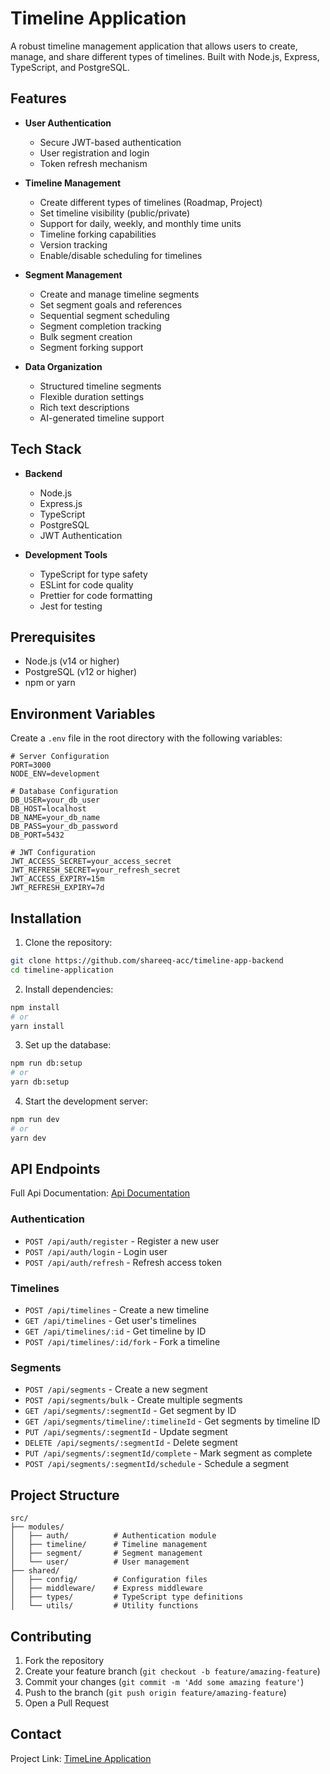 # Timeline Application

A robust timeline management application that allows users to create, manage, and share different types of timelines. Built with Node.js, Express, TypeScript, and PostgreSQL.

## Features

- **User Authentication**
  - Secure JWT-based authentication
  - User registration and login
  - Token refresh mechanism

- **Timeline Management**
  - Create different types of timelines (Roadmap, Project)
  - Set timeline visibility (public/private)
  - Support for daily, weekly, and monthly time units
  - Timeline forking capabilities
  - Version tracking
  - Enable/disable scheduling for timelines

- **Segment Management**
  - Create and manage timeline segments
  - Set segment goals and references
  - Sequential segment scheduling
  - Segment completion tracking
  - Bulk segment creation
  - Segment forking support

- **Data Organization**
  - Structured timeline segments
  - Flexible duration settings
  - Rich text descriptions
  - AI-generated timeline support

## Tech Stack

- **Backend**
  - Node.js
  - Express.js
  - TypeScript
  - PostgreSQL
  - JWT Authentication

- **Development Tools**
  - TypeScript for type safety
  - ESLint for code quality
  - Prettier for code formatting
  - Jest for testing

## Prerequisites

- Node.js (v14 or higher)
- PostgreSQL (v12 or higher)
- npm or yarn

## Environment Variables

Create a `.env` file in the root directory with the following variables:

```env
# Server Configuration
PORT=3000
NODE_ENV=development

# Database Configuration
DB_USER=your_db_user
DB_HOST=localhost
DB_NAME=your_db_name
DB_PASS=your_db_password
DB_PORT=5432

# JWT Configuration
JWT_ACCESS_SECRET=your_access_secret
JWT_REFRESH_SECRET=your_refresh_secret
JWT_ACCESS_EXPIRY=15m
JWT_REFRESH_EXPIRY=7d
```

## Installation

1. Clone the repository:
```bash
git clone https://github.com/shareeq-acc/timeline-app-backend
cd timeline-application
```

2. Install dependencies:
```bash
npm install
# or
yarn install
```

3. Set up the database:
```bash
npm run db:setup
# or
yarn db:setup
```

4. Start the development server:
```bash
npm run dev
# or
yarn dev
```

## API Endpoints

Full Api Documentation: [Api Documentation](https://frost-petroleum-f94.notion.site/API-Documentation-Timeline-App-1b06b12c876680388e5ecbe541130a30) 

### Authentication
- `POST /api/auth/register` - Register a new user
- `POST /api/auth/login` - Login user
- `POST /api/auth/refresh` - Refresh access token

### Timelines
- `POST /api/timelines` - Create a new timeline
- `GET /api/timelines` - Get user's timelines
- `GET /api/timelines/:id` - Get timeline by ID
- `POST /api/timelines/:id/fork` - Fork a timeline

### Segments
- `POST /api/segments` - Create a new segment
- `POST /api/segments/bulk` - Create multiple segments
- `GET /api/segments/:segmentId` - Get segment by ID
- `GET /api/segments/timeline/:timelineId` - Get segments by timeline ID
- `PUT /api/segments/:segmentId` - Update segment
- `DELETE /api/segments/:segmentId` - Delete segment
- `PUT /api/segments/:segmentId/complete` - Mark segment as complete
- `POST /api/segments/:segmentId/schedule` - Schedule a segment

## Project Structure

```
src/
├── modules/
│   ├── auth/          # Authentication module
│   ├── timeline/      # Timeline management
│   ├── segment/       # Segment management
│   └── user/          # User management
├── shared/
│   ├── config/        # Configuration files
│   ├── middleware/    # Express middleware
│   ├── types/         # TypeScript type definitions
│   └── utils/         # Utility functions
```

## Contributing

1. Fork the repository
2. Create your feature branch (`git checkout -b feature/amazing-feature`)
3. Commit your changes (`git commit -m 'Add some amazing feature'`)
4. Push to the branch (`git push origin feature/amazing-feature`)
5. Open a Pull Request

## Contact

Project Link: [TimeLine Application](https://github.com/shareeq-acc/timeline-app-backend) 